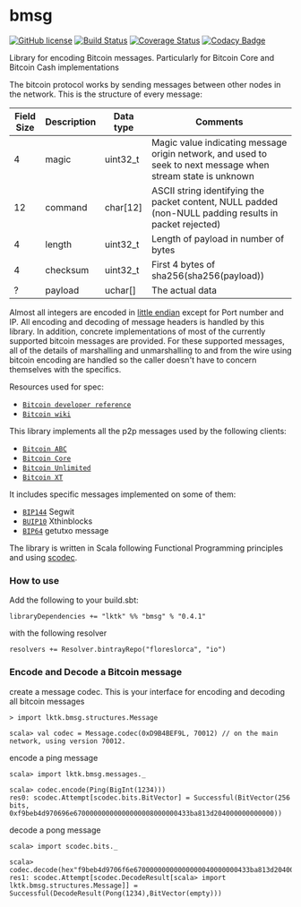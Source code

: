 # bmsg


[![GitHub license](https://img.shields.io/badge/license-MIT-blue.svg)](https://raw.githubusercontent.com/floreslorca/bmsg/master/LICENSE) [![Build Status](https://travis-ci.org/floreslorca/bmsg.svg?branch=master)](https://travis-ci.org/floreslorca/bmsg) [![Coverage Status](https://coveralls.io/repos/github/floreslorca/bmsg/badge.svg?branch=master)](https://coveralls.io/github/floreslorca/bmsg?branch=master)
[![Codacy Badge](https://api.codacy.com/project/badge/Grade/f824534cf0a1418ab862e2287cbfb777)](https://www.codacy.com/app/floreslorca/bmsg?utm_source=github.com&amp;utm_medium=referral&amp;utm_content=floreslorca/bmsg&amp;utm_campaign=Badge_Grade)

Library for encoding Bitcoin messages. Particularly for Bitcoin Core and Bitcoin Cash implementations

The bitcoin protocol works by sending messages between other nodes in the network. This is the structure of every message:

| Field Size | Description | Data type | Comments |
|---         | ---         | ---       | ---      |
| 4          | magic       | uint32_t  | Magic value indicating message origin network, and used to seek to next message when stream state is unknown |
| 12         | command     | char[12]  | ASCII string identifying the packet content, NULL padded (non-NULL padding results in packet rejected) |
| 4          | length      | uint32_t | Length of payload in number of bytes |
| 4          | checksum    | uint32_t | First 4 bytes of sha256(sha256(payload)) |
| ?          | payload     | uchar[]  | The actual data |

Almost all integers are encoded in [little endian](https://en.wikipedia.org/wiki/Endianness) except for Port number and IP. All encoding and decoding of message headers is handled by this library. In addition, concrete implementations of most of the currently supported bitcoin messages are provided. For these supported messages, all of the details of marshalling and unmarshalling to and from the wire using bitcoin encoding are handled so the caller doesn't have to concern themselves with the specifics.

Resources used for spec:

* [`Bitcoin developer reference`](https://bitcoin.org/en/developer-reference#p2p-network)
* [`Bitcoin wiki`](https://en.bitcoin.it/wiki/Protocol_documentation)

This library implements all the p2p messages used by the following clients:

* [`Bitcoin ABC`](https://www.bitcoinabc.org/)
* [`Bitcoin Core`](https://bitcoin.org/en/bitcoin-core/)
* [`Bitcoin Unlimited`](https://www.bitcoinunlimited.info/)
* [`Bitcoin XT`](https://bitcoinxt.software/)

It includes specific messages implemented on some of them:

* [`BIP144`](https://github.com/bitcoin/bips/blob/master/bip-0144.mediawiki) Segwit
* [`BUIP10`](https://github.com/BitcoinUnlimited/BitcoinUnlimited/blob/release/doc/bu-xthin-protocol.md) Xthinblocks
* [`BIP64`](https://github.com/bitcoin/bips/blob/master/bip-0064.mediawiki) getutxo message

The library is written in Scala following Functional Programming principles and using [scodec](https://github.com/scodec/scodec).

### How to use

Add the following to your build.sbt:

```
libraryDependencies += "lktk" %% "bmsg" % "0.4.1"
```

with the following resolver

```
resolvers += Resolver.bintrayRepo("floreslorca", "io")
```

### Encode and Decode a Bitcoin message

create a message codec. This is your interface for encoding and decoding all bitcoin messages

```
> import lktk.bmsg.structures.Message

scala> val codec = Message.codec(0xD9B4BEF9L, 70012) // on the main network, using version 70012.
```

encode a ping message
```
scala> import lktk.bmsg.messages._

scala> codec.encode(Ping(BigInt(1234)))
res0: scodec.Attempt[scodec.bits.BitVector] = Successful(BitVector(256 bits, 0xf9beb4d970696e67000000000000000008000000433ba813d204000000000000))
```

decode a pong message
```
scala> import scodec.bits._

scala> codec.decode(hex"f9beb4d9706f6e67000000000000000040000000433ba813d204000000000000".toBitVector)
res1: scodec.Attempt[scodec.DecodeResult[scala> import lktk.bmsg.structures.Message]] = Successful(DecodeResult(Pong(1234),BitVector(empty)))
```
